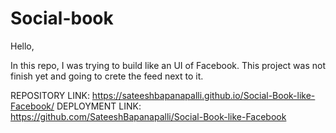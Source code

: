 # Social-book

Hello,

In this repo, I was trying to build like an UI of Facebook. This project was not finish yet and going to crete the feed next to it.

REPOSITORY LINK: https://sateeshbapanapalli.github.io/Social-Book-like-Facebook/
DEPLOYMENT LINK:  https://github.com/SateeshBapanapalli/Social-Book-like-Facebook
